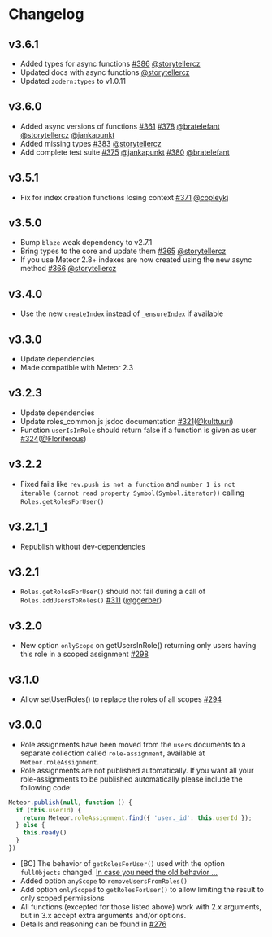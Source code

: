 # Changelog

## v3.6.1

* Added types for async functions [#386](https://github.com/Meteor-Community-Packages/meteor-roles/pull/386) [@storytellercz](https://github.com/sponsors/StorytellerCZ)
* Updated docs with async functions [@storytellercz](https://github.com/sponsors/StorytellerCZ)
* Updated `zodern:types` to v1.0.11

## v3.6.0

* Added async versions of functions [#361](https://github.com/Meteor-Community-Packages/meteor-roles/pull/361) [#378](https://github.com/Meteor-Community-Packages/meteor-roles/pull/378) [@bratelefant](https://github.com/bratelefant) [@storytellercz](https://github.com/sponsors/StorytellerCZ) [@jankapunkt](https://github.com/sponsors/jankapunkt)
* Added missing types [#383](https://github.com/Meteor-Community-Packages/meteor-roles/pull/383) [@storytellercz](https://github.com/sponsors/StorytellerCZ)
* Add complete test suite [#375](https://github.com/Meteor-Community-Packages/meteor-roles/pull/375) [@jankapunkt](https://github.com/sponsors/jankapunkt) [#380](https://github.com/Meteor-Community-Packages/meteor-roles/pull/380) [@bratelefant](https://github.com/bratelefant)

## v3.5.1

* Fix for index creation functions losing context [#371](https://github.com/Meteor-Community-Packages/meteor-roles/pull/371) [@copleykj](https://github.com/sponsors/copleykj)

## v3.5.0

* Bump `blaze` weak dependency to v2.7.1
* Bring types to the core and update them [#365](https://github.com/Meteor-Community-Packages/meteor-roles/pull/365) [@storytellercz](https://github.com/sponsors/StorytellerCZ)
* If you use Meteor 2.8+ indexes are now created using the new async method [#366](https://github.com/Meteor-Community-Packages/meteor-roles/pull/366) [@storytellercz](https://github.com/sponsors/StorytellerCZ)

## v3.4.0

* Use the new `createIndex` instead of `_ensureIndex` if available

## v3.3.0

* Update dependencies
* Made compatible with Meteor 2.3

## v3.2.3

* Update dependencies
* Update roles_common.js jsdoc documentation [#321](https://github.com/Meteor-Community-Packages/meteor-roles/pull/321)([@kulttuuri](https://github.com/kulttuuri))
* Function `userIsInRole` should return false if a function is given as user [#324](https://github.com/Meteor-Community-Packages/meteor-roles/pull/324)([@Floriferous](https://github.com/Floriferous))

## v3.2.2

* Fixed fails like `rev.push is not a function` and `number 1 is not iterable (cannot read property Symbol(Symbol.iterator))` calling `Roles.getRolesForUser()`

## v3.2.1_1

* Republish without dev-dependencies

## v3.2.1

* `Roles.getRolesForUser()` should not fail during a call of `Roles.addUsersToRoles()` [#311](https://github.com/Meteor-Community-Packages/meteor-roles/pull/311) ([@ggerber](https://github.com/ggerber))

## v3.2.0

* New option `onlyScope` on getUsersInRole() returning only users having this role in a scoped assignment [#298](https://github.com/Meteor-Community-Packages/meteor-roles/pull/298)

## v3.1.0

* Allow setUserRoles() to replace the roles of all scopes [#294](https://github.com/Meteor-Community-Packages/meteor-roles/pull/294)

## v3.0.0

* Role assignments have been moved from the `users` documents to a separate collection called `role-assignment`, available at `Meteor.roleAssignment`.
* Role assignments are not published automatically. If you want all your role-assignments to be published automatically please include the following code:
```js
Meteor.publish(null, function () {
  if (this.userId) {
    return Meteor.roleAssignment.find({ 'user._id': this.userId });
  } else {
    this.ready()
  }
})
```
* [BC] The behavior of `getRolesForUser()` used with the option `fullObjects` changed. [In case you need the old behavior ...](https://github.com/Meteor-Community-Packages/meteor-roles/pull/276/commits/41d2ed493852f21cf508b5b0b76e4f8a09ae8f5c#diff-b2ab7f7879884835e55802c6a35ee27e)
* Added option `anyScope` to `removeUsersFromRoles()`
* Add option `onlyScoped` to `getRolesForUser()` to allow limiting the result to only scoped permissions
* All functions (excepted for those listed above) work with 2.x arguments, but in 3.x accept extra arguments and/or options.
* Details and reasoning can be found in [#276](https://github.com/Meteor-Community-Packages/meteor-roles/pull/276)
